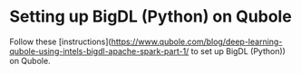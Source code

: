 # Setting up BigDL (Python) on Qubole

Follow these [instructions](https://www.qubole.com/blog/deep-learning-qubole-using-intels-bigdl-apache-spark-part-1/ to set up BigDL (Python)) on Qubole.

